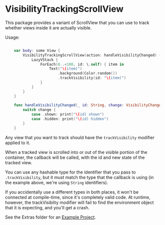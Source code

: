 # VisibilityTrackingScrollView

This package provides a variant of ScrollView that you can use to track whether views inside it are actually visible.

Usage: 

```swift

    var body: some View {
        VisibilityTrackingScrollView(action: handleVisibilityChanged) {
            LazyVStack {
                ForEach(0..<100, id: \.self) { item in
                    Text("\(item)")
                        .background(Color.random())
                        .trackVisibility(id: "\(item)")
                }
            }
        }
    }
    
    func handleVisibilityChanged(_ id: String, change: VisibilityChange) {
        switch change {
            case .shown: print("\(id) shown")
            case .hidden: print("\(id) hidden")
        }
    }

```

Any view that you want to track should have the `trackVisibility` modifier applied to it. 

When a tracked view is scrolled into or out of the visible portion of the container, the callback will be called, with the id and new state of the tracked view.

You can use any hashable type for the identifier that you pass to `.trackVisibility`, but it must match the type that the callback is using (in the example above, we're using `String` identifiers).

If you accidentally use a different types in both places, it won't be connected at compile-time, since it's completely valid code. At runtime, however, the trackVisiblity modifier will fail to find the environment object that it is expecting, and you'll get a crash. 

See the Extras folder for an [Example Project](Extras/Example.xcodeproj).
